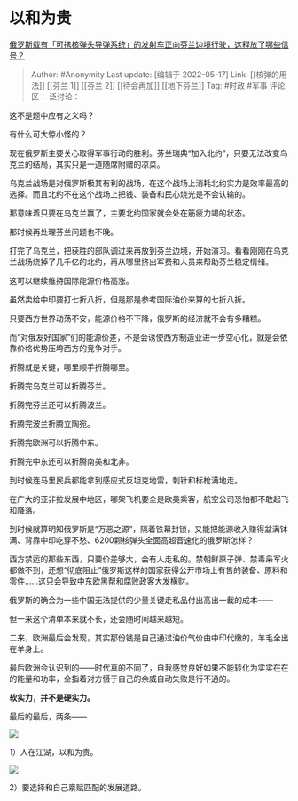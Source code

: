 # 以和为贵
[俄罗斯载有「可携核弹头导弹系统」的发射车正向芬兰边境行驶，这释放了哪些信号？](https://www.zhihu.com/question/533247865/answer/2489947866)

> Author: #Anonymity
> Last update: [编辑于 2022-05-17]
> Link: [[核弹的用法]] [[芬兰 1]] [[芬兰 2]] [[待会再加]] [[地下芬兰]]
> Tag: #时政 #军事
> 评论区：
> 泛讨论：

这不是题中应有之义吗？

有什么可大惊小怪的？

现在俄罗斯主要关心取得军事行动的胜利。芬兰瑞典“加入北约”，只要无法改变乌克兰的结局，其实只是一道随席附赠的凉菜。

乌克兰战场是对俄罗斯极其有利的战场，在这个战场上消耗北约实力是效率最高的选择。而且北约不在这个战场上把钱、装备和民心烧光是不会认输的。

那意味着只要在乌克兰赢了，主要北约国家就会处在筋疲力竭的状态。

那时候再处理芬兰问题也不晚。

打完了乌克兰，把获胜的部队调过来再放到芬兰边境，开始演习。看看刚刚在乌克兰战场烧掉了几千亿的北约，再从哪里挤出军费和人员来帮助芬兰稳定情绪。

这可以继续维持国际能源价格高涨。

虽然卖给中印要打七折八折，但是那是参考国际油价来算的七折八折。

只要西方世界动荡不安，能源价格不下降，俄罗斯的经济就不会有多糟糕。

而“对俄友好国家”们的能源价差，不是会诱使西方制造业进一步空心化，就是会依靠价格优势压垮西方的竞争对手。

折腾就是关键，哪里顺手折腾哪里。

折腾完乌克兰可以折腾芬兰。

折腾完芬兰还可以折腾波兰。

折腾完波兰折腾立陶宛。

折腾完欧洲可以折腾中东。

折腾完中东还可以折腾南美和北非。

到时候连马里民兵都能拿到感应式反坦克地雷，刺针和标枪满地走。

在广大的亚非拉发展中地区，哪架飞机要全是欧美乘客，航空公司恐怕都不敢起飞和降落。

到时候就算明知俄罗斯是“万恶之源”，隔着铁幕封锁，又能把能源收入赚得盆满钵满、背靠中印吃穿不愁、6200颗核弹头全面高超音速化的俄罗斯怎样？

西方禁运的那些东西，只要价差够大，会有人走私的。禁朝鲜原子弹、禁毒枭军火都做不到，还想“彻底阻止”俄罗斯这样的国家获得公开市场上有售的装备、原料和零件……这只会导致中东欧黑帮和腐败政客大发横财。

俄罗斯的确会为一些中国无法提供的少量关键走私品付出高出一截的成本——

但一来这个清单本来就不长，还会随时间越来越短。

二来，欧洲最后会发现，其实那份钱是自己通过油价气价由中印代缴的，羊毛全出在羊身上。

最后欧洲会认识到的——时代真的不同了，自我感觉良好如果不能转化为实实在在的能量和功率，全指着对方慑于自己的余威自动失败是行不通的。

**软实力，并不是硬实力。**

最后的最后，两条——

![](https://pic1.zhimg.com/50/v2-d949e99e5e86d98cb1a4194eeb0393e3_720w.jpg?source=1940ef5c)

1）人在江湖，以和为贵。

![](https://pic3.zhimg.com/50/v2-b25b7715c499064073bb60e5bb512c53_720w.jpg?source=1940ef5c)

2）要选择和自己禀赋匹配的发展道路。
